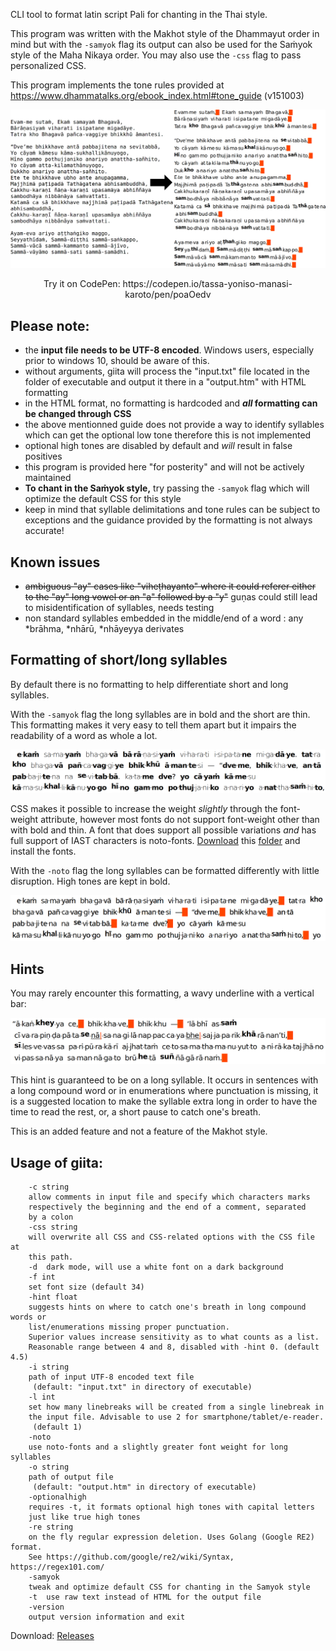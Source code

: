 CLI tool to format latin script Pali for chanting in the Thai style.

This program was written with the Makhot style of the Dhammayut order in mind but with the `-samyok` flag its output can also be used for the Saṁyok style of the Maha Nikaya order. You may also use the `-css` flag to pass personalized CSS.

This program implements the tone rules provided at https://www.dhammatalks.org/ebook_index.html#tone_guide (v151003)

<img src="https://github.com/tassa-yoniso-manasi-karoto/giita/blob/main/img.webp">
<p align="center">Try it on CodePen: https://codepen.io/tassa-yoniso-manasi-karoto/pen/poaOedv</p>

## Please note:
- the **input file needs to be UTF-8 encoded**. Windows users, especially prior to windows 10, should be aware of this.
- without arguments, giita will process the "input.txt" file located in the folder of executable and output it there in a "output.htm" with HTML formatting
- in the HTML format, no formatting is hardcoded and **_all_ formatting can be changed through CSS**
- the above mentionned guide does not provide a way to identify syllables which can get the optional low tone therefore this is not implemented
- optional high tones are disabled by default and *will* result in false positives
- this program is provided here "for posterity" and will not be actively maintained
- **To chant in the Saṁyok style,** try passing the `-samyok` flag which will optimize the default CSS for this style
- keep in mind that syllable delimitations and tone rules can be subject to exceptions and the guidance provided by the formatting is not always accurate!

## Known issues
- ~~ambiguous "ay" cases like "viheṭhayanto" where it could referer either to the "ay" long vowel or an "a" followed by a "y"~~ guṇas could still lead to misidentification of syllables, needs testing
- non standard syllables embedded in the middle/end of a word : any \*brāhma, \*nhārū, \*nhāyeyya derivates

## Formatting of short/long syllables
By default there is no formatting to help differentiate short and long syllables.

With the `-samyok` flag the long syllables are in bold and the short are thin. This formatting makes it very easy to tell them apart but it impairs the readability of a word as whole a lot.

<img src="https://github.com/tassa-yoniso-manasi-karoto/giita/blob/main/samyok.webp">

CSS makes it possible to increase the weight *slightly* through the font-weight attribute, however most fonts do not support font-weight other than with bold and thin.
A font that does support all possible variations *and* has full support of IAST characters is noto-fonts. [Download](https://download-directory.github.io/) this [folder](https://github.com/notofonts/noto-fonts/tree/main/hinted/ttf/NotoSans) and install the fonts.

With the `-noto` flag the long syllables can be formatted differently with little disruption. High tones are kept in bold.

<img src="https://github.com/tassa-yoniso-manasi-karoto/giita/blob/main/notomedium.webp">

## Hints

You may rarely encounter this formatting, a wavy underline with a vertical bar:

<img src="https://github.com/tassa-yoniso-manasi-karoto/giita/blob/main/hints.webp">

This hint is guaranteed to be on a long syllable. It occurs in sentences with a long compound word or in enumerations where punctuation is missing, it is a suggested location to make the syllable extra long in order to have the time to read the rest, or, a short pause to catch one's breath.

This is an added feature and not a feature of the Makhot style.


## Usage of giita:

        -c string
    	allow comments in input file and specify which characters marks
    	respectively the beginning and the end of a comment, separated
    	by a colon
        -css string
    	will overwrite all CSS and CSS-related options with the CSS file at
    	this path.
        -d	dark mode, will use a white font on a dark background
        -f int
    	set font size (default 34)
        -hint float
    	suggests hints on where to catch one's breath in long compound words or
    	list/enumerations missing proper punctuation.
    	Superior values increase sensitivity as to what counts as a list.
    	Reasonable range between 4 and 8, disabled with -hint 0. (default 4.5)
        -i string
    	path of input UTF-8 encoded text file
    	 (default: "input.txt" in directory of executable)
        -l int
    	set how many linebreaks will be created from a single linebreak in
    	the input file. Advisable to use 2 for smartphone/tablet/e-reader.
    	 (default 1)
        -noto
    	use noto-fonts and a slightly greater font weight for long syllables
        -o string
    	path of output file
    	 (default: "output.htm" in directory of executable)
        -optionalhigh
    	requires -t, it formats optional high tones with capital letters
    	just like true high tones
        -re string
    	on the fly regular expression deletion. Uses Golang (Google RE2) format.
    	See https://github.com/google/re2/wiki/Syntax, https://regex101.com/
        -samyok
    	tweak and optimize default CSS for chanting in the Samyok style
        -t	use raw text instead of HTML for the output file
        -version
    	output version information and exit


Download: [Releases](https://github.com/tassa-yoniso-manasi-karoto/giita/releases)
